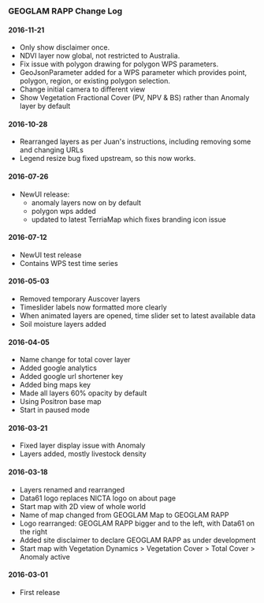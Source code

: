 ### GEOGLAM RAPP Change Log

#### 2016-11-21

* Only show disclaimer once.
* NDVI layer now global, not restricted to Australia.
* Fix issue with polygon drawing for polygon WPS parameters.
* GeoJsonParameter added for a WPS parameter which provides point, polygon, region, or existing polygon selection.
* Change initial camera to different view
* Show Vegetation Fractional Cover (PV, NPV & BS) rather than Anomaly layer by default

#### 2016-10-28

* Rearranged layers as per Juan's instructions, including removing some and changing URLs
* Legend resize bug fixed upstream, so this now works.

#### 2016-07-26

* NewUI release:
    * anomaly layers now on by default
    * polygon wps added
    * updated to latest TerriaMap which fixes branding icon issue

#### 2016-07-12

* NewUI test release
* Contains WPS test time series

#### 2016-05-03

* Removed temporary Auscover layers
* Timeslider labels now formatted more clearly
* When animated layers are opened, time slider set to latest available data
* Soil moisture layers added

#### 2016-04-05

* Name change for total cover layer
* Added google analytics
* Added google url shortener key
* Added bing maps key
* Made all layers 60% opacity by default
* Using Positron base map
* Start in paused mode

#### 2016-03-21

* Fixed layer display issue with Anomaly
* Layers added, mostly livestock density

#### 2016-03-18

* Layers renamed and rearranged
* Data61 logo replaces NICTA logo on about page
* Start map with 2D view of whole world
* Name of map changed from GEOGLAM Map to GEOGLAM RAPP
* Logo rearranged: GEOGLAM RAPP bigger and to the left, with Data61 on the right
* Added site disclaimer to declare GEOGLAM RAPP as under development
* Start map with Vegetation Dynamics > Vegetation Cover > Total Cover > Anomaly active

#### 2016-03-01

* First release



